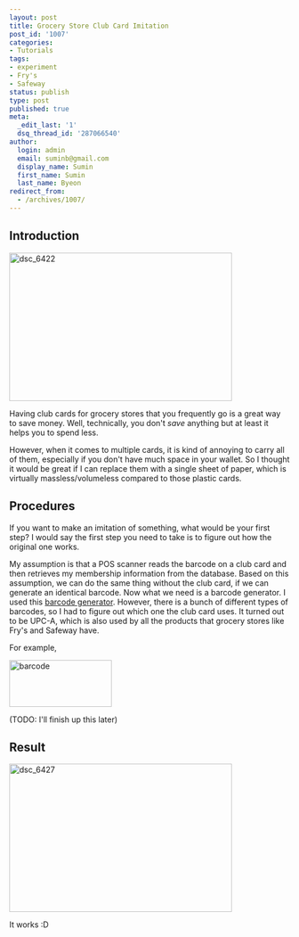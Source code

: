 ```yaml
---
layout: post
title: Grocery Store Club Card Imitation
post_id: '1007'
categories:
- Tutorials
tags:
- experiment
- Fry's
- Safeway
status: publish
type: post
published: true
meta:
  _edit_last: '1'
  dsq_thread_id: '287066540'
author:
  login: admin
  email: suminb@gmail.com
  display_name: Sumin
  first_name: Sumin
  last_name: Byeon
redirect_from:
  - /archives/1007/
---
```

Introduction
------------

<img src="http://blog.suminb.com/wp-content/uploads/2009/03/dsc_6422.jpg" alt="dsc_6422" title="dsc_6422" width="400" height="266" class="aligncenter size-full wp-image-1009" />

Having club cards for grocery stores that you frequently go is a great way to save money. Well, technically, you don't *save* anything but at least it helps you to spend less.

However, when it comes to multiple cards, it is kind of annoying to carry all of them, especially if you don't have much space in your wallet. So I thought it would be great if I can replace them with a single sheet of paper, which is virtually massless/volumeless compared to those plastic cards.

Procedures
--------------

If you want to make an imitation of something, what would be your first step? I would say the first step you need to take is to figure out how the original one works.

My assumption is that a POS scanner reads the barcode on a club card and then retrieves my membership information from the database. Based on this assumption, we can do the same thing without the club card, if we can generate an identical barcode. Now what we need is a barcode generator. I used this [barcode generator](http://www.barcoding.com/upc). However, there is a bunch of different types of barcodes, so I had to figure out which one the club card uses. It turned out to be UPC-A, which is also used by all the products that grocery stores like Fry's and Safeway have.

For example,

<img src="http://blog.suminb.com/wp-content/uploads/2009/03/barcode.png" alt="barcode" title="barcode" width="184" height="84" class="aligncenter size-full wp-image-1025" />

(TODO: I'll finish up this later)

Result
-------

<img src="http://blog.suminb.com/wp-content/uploads/2009/03/dsc_6427.jpg" alt="dsc_6427" title="dsc_6427" width="400" height="266" class="aligncenter size-full wp-image-1010" />

It works :D

